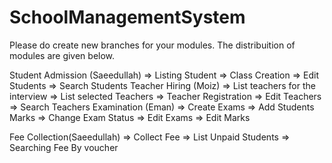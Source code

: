 # SchoolManagementSystem

Please do create new branches for your modules. The distribuition of modules are given below.

Student Admission (Saeedullah)
  => Listing Student 
  => Class Creation 
  => Edit Students
  => Search Students
Teacher Hiring (Moiz)
 => List teachers for the interview
 => List selected Teachers 
 => Teacher Registration
 => Edit Teachers
 => Search Teachers
Examination (Eman)
 => Create Exams 
 => Add Students Marks 
 => Change Exam Status
 => Edit Exams
 => Edit Marks
 
 
Fee Collection(Saeedullah)
 => Collect Fee 
 => List Unpaid Students 
 => Searching Fee By voucher
 
